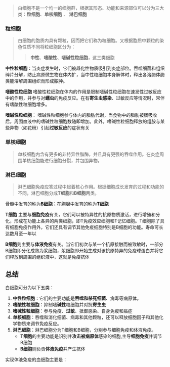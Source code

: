 
> 白细胞不是一个均一的细胞群，根据其形态、功能和来源部位可以分为三大类：**粒细胞**、**单核细胞** 、 **淋巴细胞**

### 粒细胞
> 白细胞的胞质内具有颗粒，因而把它们称为粒细胞。又根据胞质中颗粒的染色性质不同将粒细胞区分为：
>>**中性**、**嗜酸性**、**嗜碱性粒细胞**，这三类细胞

**中性粒细胞**：当炎症发生时，它们被趋化性物质吸引到炎症部位。吞噬细菌和组织碎片分解，防止病原微生物在体内扩，当中性粒细胞本身解体时，释出各溶酶体酶类能溶解周围组织而形成脓肿。


**嗜酸性粒细胞**
嗜酸性粒细胞在体内的作用是限制嗜碱性粒细胞在速发性过敏反应中的作用，并参与对**蠕虫**的免疫反应。在有**寄生虫感染**、过敏反应等情况时，常伴有嗜酸性粒细胞增多。

**嗜碱性粒细胞**：
嗜碱性粒细胞参与体内的脂肪代谢，当食物中的脂肪被肠吸收后，周围血液中的嗜碱性粒细胞数随即增加。此外，嗜碱性粒细胞释放的组胺与某些异物（如花粉）引起**过敏反应**的症状有关

### 单核细胞
> 单核细胞内含有更多的非特异性脂酶，并且具有更强的吞噬作用。在炎症周围单核细胞能进行细胞分裂，并包围异物。


### 淋巴细胞
>淋巴细胞免疫应答过程中起着核心作用。根据细胞成长发育的过程和功能的不同，淋巴细胞分成**T细胞**和**B细胞**两类。

骨髓中发育的称为**B细胞**；在胸腺中发育的称为**T细胞**

**T细胞**
主要与**细胞免疫**有关，它们可以被特异性的抗原物质激活，进行增殖和分化，形成在功能上各异的两类细胞，即T免疫效应细胞和T记忆细胞。T细胞除了具有细胞免疫作用外，它们还具有调节其他免疫细胞特别是B细胞的功能。寿命可长达数月至一年以

**B细胞**则主要与**体液免疫**有关。当它们初次与某一个抗原接触而被致敏时，一部分B细胞即分化成熟为浆细胞，浆细胞即开始生成对该抗原特异的免疫球蛋白并将它们释放到周围的组织液中，这就是免疫抗体

## 总结
白细胞可分为以下五类：
1. **中性粒细胞**：它们的主要功能是**吞噬和杀死细菌**、病毒等病原体。
2. **嗜酸性粒细胞**：抑制嗜**碱性**粒细胞并对抗**寄生虫**
3. **嗜碱性粒细胞**：参与免疫、**过敏**、抵御感染、自身免疫和癌症
4. **单核细胞**：吞噬和消化细菌、病毒和其他颗粒，还可以释放细胞因子和其他化学物质来调节免疫反应。
5. **淋巴细胞**：淋巴细胞分为T细胞和B细胞，分别参与细胞免疫和体液免疫。
	- **T细胞**的主要功能是识别并**攻击被病原体**感染的细胞,主导**细胞免疫**并调节B细胞
	- **B细胞**则负责**体液免疫**并产生抗体

实现体液免疫的血细胞主要是：